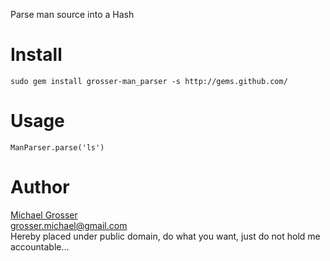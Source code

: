Parse man source into a Hash

Install
=======
    sudo gem install grosser-man_parser -s http://gems.github.com/

Usage
=====
    ManParser.parse('ls')

Author
======
[Michael Grosser](http://pragmatig.wordpress.com)  
grosser.michael@gmail.com  
Hereby placed under public domain, do what you want, just do not hold me accountable...